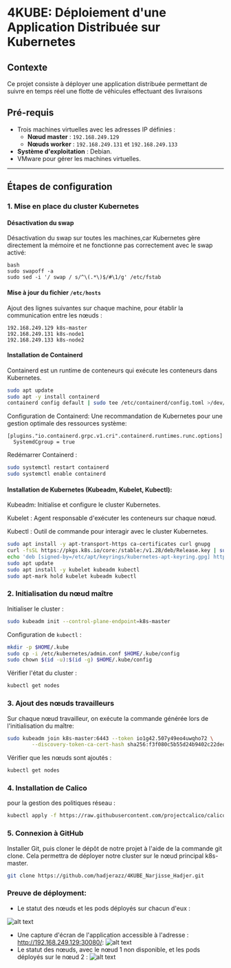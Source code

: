 # 4KUBE: Déploiement d'une Application Distribuée sur Kubernetes

## Contexte
Ce projet consiste à déployer une application distribuée permettant de suivre en temps réel une flotte de véhicules effectuant des livraisons

## Pré-requis
- Trois machines virtuelles avec les adresses IP définies :
  - **Nœud master** : `192.168.249.129`
  - **Nœuds worker** : `192.168.249.131` et `192.168.249.133`
- **Système d'exploitation** : Debian.
- VMware pour gérer les machines virtuelles.

---

## Étapes de configuration

### 1. Mise en place du cluster Kubernetes
#### Désactivation du swap
Désactivation du swap sur toutes les machines,car Kubernetes gère directement la mémoire et ne fonctionne pas correctement avec le swap activé:
```
bash
sudo swapoff -a
sudo sed -i '/ swap / s/^\(.*\)$/#\1/g' /etc/fstab
```

#### Mise à jour du fichier `/etc/hosts`
Ajout des lignes suivantes sur chaque machine, pour établir la communication entre les nœuds :
```plaintext
192.168.249.129 k8s-master
192.168.249.131 k8s-node1
192.168.249.133 k8s-node2
```

#### Installation de Containerd
 Containerd est un runtime de conteneurs qui exécute les conteneurs dans Kubernetes.
```bash
sudo apt update
sudo apt -y install containerd
containerd config default | sudo tee /etc/containerd/config.toml >/dev/null 2>&1
```
Configuration de Containerd: Une recommandation de Kubernetes pour une gestion optimale des ressources système:
```plaintext
[plugins."io.containerd.grpc.v1.cri".containerd.runtimes.runc.options]
  SystemdCgroup = true
```
Redémarrer Containerd :
```bash
sudo systemctl restart containerd
sudo systemctl enable containerd
```

#### Installation de Kubernetes (Kubeadm, Kubelet, Kubectl):
Kubeadm: Initialise et configure le cluster Kubernetes.

Kubelet : Agent responsable d'exécuter les conteneurs sur chaque nœud.

Kubectl : Outil de commande pour interagir avec le cluster Kubernetes.
```bash
sudo apt install -y apt-transport-https ca-certificates curl gnupg
curl -fsSL https://pkgs.k8s.io/core:/stable:/v1.28/deb/Release.key | sudo gpg --dearmor -o /etc/apt/keyrings/kubernetes-apt-keyring.gpg
echo 'deb [signed-by=/etc/apt/keyrings/kubernetes-apt-keyring.gpg] https://pkgs.k8s.io/core:/stable:/v1.28/deb/ /' | sudo tee /etc/apt/sources.list.d/kubernetes.list
sudo apt update
sudo apt install -y kubelet kubeadm kubectl
sudo apt-mark hold kubelet kubeadm kubectl
```

### 2. Initialisation du nœud maître
Initialiser le cluster :
```bash
sudo kubeadm init --control-plane-endpoint=k8s-master
```
Configuration de `kubectl` :
```bash
mkdir -p $HOME/.kube
sudo cp -i /etc/kubernetes/admin.conf $HOME/.kube/config
sudo chown $(id -u):$(id -g) $HOME/.kube/config
```
Vérifier l'état du cluster :
```bash
kubectl get nodes
```

### 3. Ajout des nœuds travailleurs
Sur chaque nœud travailleur, on exécute la commande générée lors de l'initialisation du maître:
```bash
sudo kubeadm join k8s-master:6443 --token io1g42.507y49eo4uwqho72 \
        --discovery-token-ca-cert-hash sha256:f3f080c5b55d24b9402c22ded56b1c3787f6538185f00c00d71cf7710893ce79

```
Vérifier que les nœuds sont ajoutés :
```bash
kubectl get nodes
```

### 4. Installation de Calico
 pour la gestion des politiques réseau :
```bash
kubectl apply -f https://raw.githubusercontent.com/projectcalico/calico/v3.26.1/manifests/calico.yaml
```
### 5. Connexion à GitHub 
Installer Git, puis cloner le dépôt de notre projet à l'aide de la commande git clone. Cela permettra de déployer notre cluster sur le nœud principal k8s-master.

```bash
git clone https://github.com/hadjerazz/4KUBE_Narjisse_Hadjer.git
```
### Preuve de déployment:
* Le statut des nœuds et les pods déployés sur chacun d'eux :


![alt text](<Capture d'écran 2024-12-10 093410.png>)
* Une capture d'écran de l'application accessible à l'adresse : http://192.168.249.129:30080/:
![alt text](<Capture d'écran 2024-12-10 093226.png>)
* Le statut des nœuds, avec le nœud 1 non disponible, et les pods déployés sur le nœud 2 :
![alt text](<Capture d'écran 2024-12-10 100420.png>)



